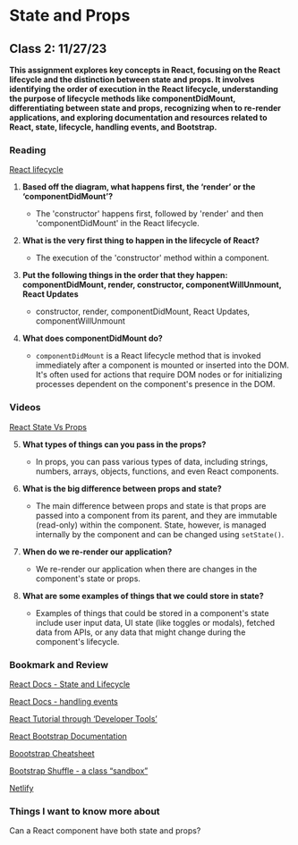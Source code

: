 # State and Props

## Class 2: 11/27/23

**This assignment explores key concepts in React, focusing on the React lifecycle and the distinction between state and props. It involves identifying the order of execution in the React lifecycle, understanding the purpose of lifecycle methods like componentDidMount, differentiating between state and props, recognizing when to re-render applications, and exploring documentation and resources related to React, state, lifecycle, handling events, and Bootstrap.**

### Reading

[React lifecycle](https://medium.com/@joshuablankenshipnola/react-component-lifecycle-events-cb77e670a093)


1. **Based off the diagram, what happens first, the ‘render’ or the ‘componentDidMount’?**  
   - The 'constructor' happens first, followed by 'render' and then 'componentDidMount' in the React lifecycle.

2. **What is the very first thing to happen in the lifecycle of React?**  
   - The execution of the 'constructor' method within a component.

3. **Put the following things in the order that they happen: componentDidMount, render, constructor, componentWillUnmount, React Updates**  
   - constructor, render, componentDidMount, React Updates, componentWillUnmount

4. **What does componentDidMount do?**  
   - `componentDidMount` is a React lifecycle method that is invoked immediately after a component is mounted or inserted into the DOM. It's often used for actions that require DOM nodes or for initializing processes dependent on the component's presence in the DOM.


### Videos

[React State Vs Props](https://www.youtube.com/watch?v=IYvD9oBCuJI)

5. **What types of things can you pass in the props?**  
   - In props, you can pass various types of data, including strings, numbers, arrays, objects, functions, and even React components.

6. **What is the big difference between props and state?**  
   - The main difference between props and state is that props are passed into a component from its parent, and they are immutable (read-only) within the component. State, however, is managed internally by the component and can be changed using `setState()`.

7. **When do we re-render our application?**  
   - We re-render our application when there are changes in the component's state or props.

8. **What are some examples of things that we could store in state?**  
   - Examples of things that could be stored in a component's state include user input data, UI state (like toggles or modals), fetched data from APIs, or any data that might change during the component's lifecycle.

### Bookmark and Review

[React Docs - State and Lifecycle](https://reactjs.org/docs/state-and-lifecycle.html)

[React Docs - handling events](https://reactjs.org/docs/handling-events.html)

[React Tutorial through ‘Developer Tools’](https://reactjs.org/tutorial/tutorial.html)

[React Bootstrap Documentation](https://react-bootstrap.github.io/)

[Boootstrap Cheatsheet](https://getbootstrap.com/docs/5.0/examples/cheatsheet/)

[Bootstrap Shuffle - a class “sandbox”](https://bootstrapshuffle.com/classes)

[Netlify](https://www.netlify.com/)

### Things I want to know more about 

Can a React component have both state and props? 